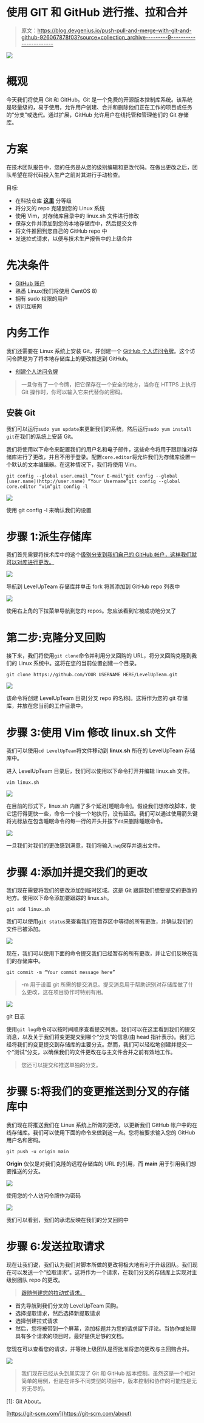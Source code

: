 # 使用 GIT 和 GitHub 进行推、拉和合并

> 原文：<https://blog.devgenius.io/push-pull-and-merge-with-git-and-github-926067878f03?source=collection_archive---------9----------------------->

![](img/b21eef4c77a35f22736fd92a8daf4194.png)

# 概观

今天我们将使用 Git 和 GitHub。Git 是一个免费的开源版本控制库系统。该系统是轻量级的，易于使用，允许用户创建、合并和删除他们正在工作的项目或任务的“分支”或迭代。通过扩展，GitHub 允许用户在线托管和管理他们的 Git 存储库。

# 方案

在技术团队报告中，您的任务是从您的级别编辑和更改代码。在做出更改之后，团队希望在将代码投入生产之前对其进行手动检查。

目标:

*   在科技仓库 [**这里**](https://github.com/LevelUpInTech/LevelUpTeam) 分等级
*   将分叉的 repo 克隆到您的 Linux 系统
*   使用 Vim，对存储库目录中的 linux.sh 文件进行修改
*   保存文件并添加到您的本地存储库中，然后提交文件
*   将文件推回到您自己的 GitHub repo 中
*   发送拉式请求，以便与技术生产报告中的上级合并

# 先决条件

*   [GitHub 账户](https://docs.github.com/en/get-started/signing-up-for-github/signing-up-for-a-new-github-account)
*   熟悉 Linux(我们将使用 CentOS 8)
*   拥有 sudo 权限的用户
*   访问互联网

# 内务工作

我们还需要在 Linux 系统上安装 Git，并创建一个 [GitHub 个人访问令牌](https://docs.github.com/en/authentication/keeping-your-account-and-data-secure/creating-a-personal-access-token)。这个访问令牌是为了将本地存储库上的更改推送到 GitHub。

*   [创建个人访问令牌](https://youtu.be/g83-Px2MulE)

> 一旦你有了一个令牌，把它保存在一个安全的地方，当你在 HTTPS 上执行 Git 操作时，你可以输入它来代替你的密码。

## 安装 Git

我们可以运行`sudo yum update`来更新我们的系统，然后运行`sudo yum install git`在我们的系统上安装 Git。

我们将使用以下命令来配置我们的用户名和电子邮件，这些命令将用于跟踪谁对存储库进行了更改，并且不用于登录。配置`core.editor`将允许我们为存储库设置一个默认的文本编辑器。在这种情况下，我们将使用 Vim。

```
git config --global user.email “Your E-mail"git config --global [user.name](http://user.name) “Your Username”git config --global core.editor “vim”git config -l 
```

![](img/e33671b6212a1a4cd503f63708119c17.png)

使用 git config -l 来确认我们的设置

# 步骤 1:派生存储库

我们首先需要将技术库中的这个[级别分支到我们自己的 GitHub 帐户，这样我们就可以对库进行更改。](https://github.com/LevelUpInTech/LevelUpTeam)

![](img/082800b864e7f8f714108ef8ddb149c4.png)

导航到 LevelUpTeam 存储库并单击 fork 将其添加到 GitHub repo 列表中

![](img/575a737b58aec02884803caa3aada473.png)

使用右上角的下拉菜单导航到您的 repos。您应该看到它被成功地分叉了

# 第二步:克隆分叉回购

接下来，我们将使用`git clone`命令并利用分叉回购的 URL，将分叉回购克隆到我们的 Linux 系统中。这将在您的当前位置创建一个目录。

`git clone https://github.com/YOUR USERNAME HERE/LevelUpTeam.git`

![](img/0c23c80f974e69d65c4763500740fd55.png)

该命令将创建 LevelUpTeam 目录[分叉 repo 的名称]。这将作为您的 git 存储库，并放在您当前的工作目录中。

# 步骤 3:使用 Vim 修改 linux.sh 文件

我们可以使用`cd LevelUpTeam`将文件移动到 **linux.sh** 所在的 LevelUpTeam 存储库中。

进入 LevelUpTeam 目录后，我们可以使用以下命令打开并编辑 linux.sh 文件。

`vim linux.sh`

![](img/913f9e0cd0709338af7dc849080f71a7.png)

在目前的形式下，linux.sh 内置了多个延迟[睡眠命令]。假设我们想修改脚本，使它运行得更快一些，命令一个接一个地执行，没有延迟。我们可以通过使用箭头键将光标放在包含睡眠命令的每一行的开头并按下`dd`来删除睡眠命令。

![](img/e17ef81eb6531e671ff565a6fa2f7973.png)

一旦我们对我们的更改感到满意，我们将输入`:wq`保存并退出文件。

# 步骤 4:添加并提交我们的更改

我们现在需要将我们的更改添加到临时区域。这是 Git 跟踪我们想要提交的更改的地方。使用以下命令添加要跟踪的 linux.sh。

`git add linux.sh`

我们可以使用`git status`来查看我们在暂存区中等待的所有更改，并确认我们的文件已被添加。

![](img/1ff5cac7432f882fd5581c939350ede6.png)

现在，我们可以使用下面的命令提交我们已经暂存的所有更改，并让它们反映在我们的存储库中。

`git commit -m “Your commit message here”`

> -m 用于设置 git 所需的提交消息。提交消息用于帮助识别对存储库做了什么更改，这在项目协作时特别有用。

![](img/89ca32fdac849e1a02a9c64c71fa46ba.png)

git 日志

使用`git log`命令可以按时间顺序查看提交列表。我们可以在这里看到我们的提交消息，以及关于我们将变更提交到哪个“分支”的信息(由 head 指针表示)。我们已经将我们的变更提交到存储库的主要分支。然而，我们可以轻松地创建并提交一个“测试”分支，以确保我们的文件更改在与主文件合并之前有效地工作。

> 您还可以提交和推送单独的分支。

# 步骤 5:将我们的变更推送到分叉的存储库中

我们现在将推送我们在 Linux 系统上所做的更改，以更新我们 GitHub 帐户中的在线存储库。我们可以使用下面的命令来做到这一点。您将被要求输入您的 GitHub 用户名和密码。

`git push -u origin main`

**Origin** 仅仅是对我们克隆的远程存储库的 URL 的引用，而 **main** 用于引用我们想要推送的分支。

![](img/561d4c7df6becd90c5b6fec5b2bbcd25.png)

使用您的个人访问令牌作为密码

![](img/50b832351b4ea219663507c931ba8a90.png)

我们可以看到，我们的承诺反映在我们的分叉回购中

# 步骤 6:发送拉取请求

现在让我们说，我们认为我们对脚本所做的更改将极大地有利于升级团队。我们现在可以发送一个“拉取请求”。这将作为一个请求，在我们分叉的存储库上实现对主级别团队 repo 的更改。

> [跟随创建您的拉动式请求。](https://youtu.be/NUOfH0vzaYw)

*   首先导航到我们分叉的 LevelUpTeam 回购。
*   选择提取请求，然后选择新提取请求
*   选择创建拉式请求
*   然后，您将被带到一个屏幕，添加标题并为您的请求留下评论。当协作或处理具有多个请求的项目时，最好提供足够的文档。

您现在可以查看您的请求，并等待上级团队是否批准将您的更改与主回购合并。

![](img/4a2a3ab32e914498191f2669f9dee022.png)

> 我们现在已经从头到尾实现了 Git 和 GitHub 版本控制。虽然这是一个相对简单的用例，但是在许多不同类型的项目中，版本控制和协作的可能性是无穷无尽的。

[1]: Git About。

[https://git-scm.com/](https://git-scm.com/about)